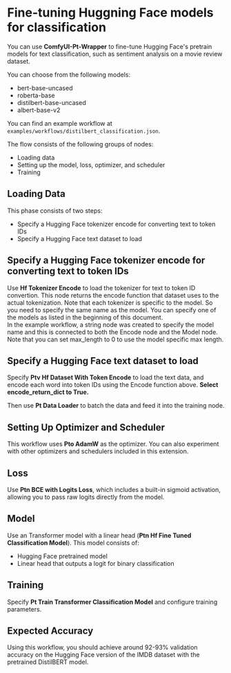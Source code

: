 # Fine-tuning Huggning Face models for classification

You can use **ComfyUI-Pt-Wrapper** to fine-tune Hugging Face's pretrain models for text classification, such as sentiment analysis on a movie review dataset.

You can choose from the following models:
* bert-base-uncased
* roberta-base
* distilbert-base-uncased
* albert-base-v2

You can find an example workflow at `examples/workflows/distilbert_classification.json`.

The flow consists of the following groups of nodes:
* Loading data
* Setting up the model, loss, optimizer, and scheduler
* Training

## Loading Data

This phase consists of two steps:
* Specify a Hugging Face tokenizer encode for converting text to token IDs
* Specify a Hugging Face text dataset to load

## Specify a Hugging Face tokenizer encode for converting text to token IDs
Use **Hf Tokenizer Encode** to load the tokenizer for text to token ID convertion.
This node returns the encode function that dataset uses to the actual tokenization.
Note that each tokenizer is specific to the model. So you need to specify the same name as the model. You can specify one of the models as listed in the beginning of this document.  
 In the example workflow, a string node was created to specify the model name and this is connected to both the Encode node and the Model node.  
Note that you can set max_length to 0 to use the model specific max length.

## Specify a Hugging Face text dataset to load
Specify **Ptv Hf Dataset With Token Encode** to load the text data, and encode each word into token IDs using the Encode function above. **Select encode_return_dict to True.**

Then use **Pt Data Loader** to batch the data and feed it into the training node.

## Setting Up Optimizer and Scheduler

This workflow uses **Pto AdamW** as the optimizer. You can also experiment with other optimizers and schedulers included in this extension.

## Loss

Use **Ptn BCE with Logits Loss**, which includes a built-in sigmoid activation, allowing you to pass raw logits directly from the model.

## Model

Use an Transformer model with a linear head (**Ptn Hf Fine Tuned Classification Model**).
This model consists of:
* Hugging Face pretrained model
* Linear head that outputs a logit for binary classification

## Training

Specify **Pt Train Transformer Classification Model** and configure training parameters.  

## Expected Accuracy

Using this workflow, you should achieve around 92-93% validation accuracy on the Hugging Face version of the IMDB dataset with the pretrained DistilBERT model.